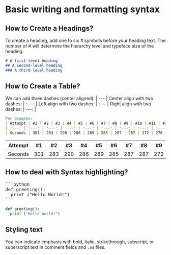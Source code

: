 # Basic writing and formatting syntax

## How to Create a Headings?
To create a heading, add one to six # symbols before your heading text. The number of # will determine the hierarchy level and typeface size of the heading.
``` markdown
# A first-level heading
## A second-level heading
### A third-level heading
```

## How to Create a Table?
We can add three dashes (center aligned): | --- |
Center align with two dashes: | :---: |
Left align with two dashes: | :--- |
Right align with two dashes: | ---: |

```markdown
For example: 
| Attempt | #1 | #2 | #3 | #4 | #5 | #6 | #7 | #8 | #9 | #10 | #11 | #12 |
| :---: | :---: | :---: | :---: | :---: | :---: | :---: | :---: | :---: | :---: | :---: | :---: | :---: |
| Seconds | 301 | 283 | 290 | 286 | 289 | 285 | 287 | 287 | 272 | 276 | 269 | 254 |
```
| Attempt | #1 | #2 | #3 | #4 | #5 | #6 | #7 | #8 | #9 | #10 | #11 | #12 |
| :---: | :---: | :---: | :---: | :---: | :---: | :---: | :---: | :---: | :---: | :---: | :---: | :---: |
| Seconds | 301 | 283 | 290 | 286 | 289 | 285 | 287 | 287 | 272 | 276 | 269 | 254 |

## How to deal with Syntax highlighting?
<pre>
```python
def greeting():
  print ("Hello World!")
```
</pre>
```python
def greeting():
  print ("Hello World!")
```

## Styling text
You can indicate emphasis with bold, italic, strikethrough, subscript, or superscript text in comment fields and `.md` files.
